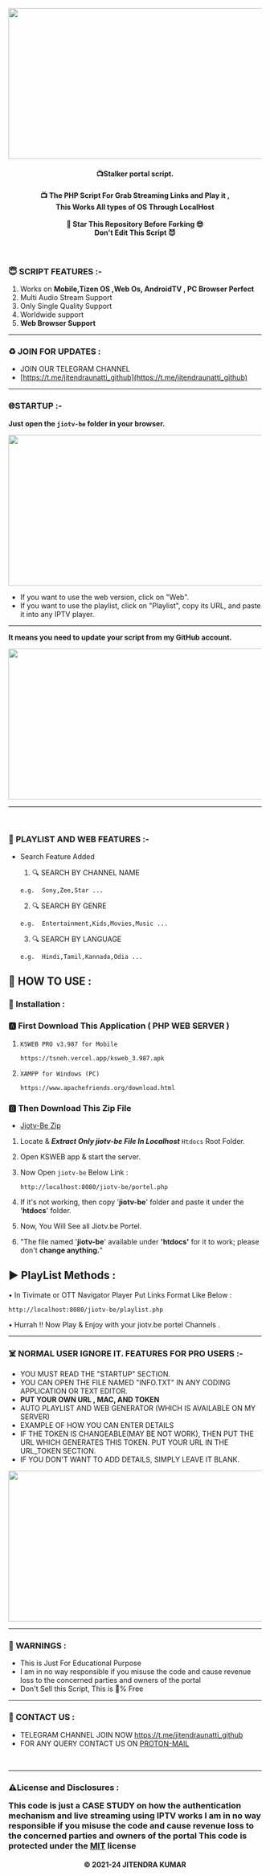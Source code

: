 



<p  align='center'><img  src="https://i.ibb.co/V9hxFwP/jiotv-be.png"  width="700" height="300">  </p>

<h4 align='center'>📺Stalker portal script.</h4>
<h4 align='center'>📺 The PHP Script For Grab Streaming Links and Play it ,</br> This Works All types of OS
Through LocalHost </br></br>🌟 Star This Repository Before Forking 😎</br>Don't Edit This Script
😈</h4>

</br>
<h3>😇 SCRIPT FEATURES :-</h3>

 1. Works on **Mobile,Tizen OS ,Web Os, AndroidTV , PC Browser Perfect**
2. Multi Audio Stream Support
3. Only Single Quality Support
4. Worldwide support
5. **Web Browser Support**
<hr>

<h3>♻️ JOIN FOR UPDATES :</h3>

- JOIN OUR TELEGRAM CHANNEL
- [https://t.me/jitendraunatti_github](https://t.me/jitendraunatti_github)
<hr>

<h3>🌐STARTUP :-</h3>

**Just open the `jiotv-be` folder in your browser.**
<p  align='center'><img  src="https://i.ibb.co/DQq23By/image.png"  width="700" height="300">  </p>

- If you want to use the web version, click on "Web".
- If you want to use the playlist, click on "Playlist", copy its URL, and paste it into any IPTV player.

 <hr>


**It means you need to update your script from my GitHub account.**
<p  align='center'><img  src="https://i.ibb.co/9WBrZfC/image.png"  width="700" height="300">  </p>
<hr>
<br>
<h3>💖 PLAYLIST AND WEB  FEATURES :- </h3>

- Search Feature Added</br>

  1. 🔍 SEARCH BY CHANNEL NAME

  ```
  e.g.  Sony,Zee,Star ...
  ```

  2. 🔍 SEARCH BY GENRE

  ```
  e.g.  Entertainment,Kids,Movies,Music ...
  ```

  3. 🔍 SEARCH BY LANGUAGE

  ```
  e.g.  Hindi,Tamil,Kannada,Odia ...
  ```



<h2>🍁 HOW TO USE : </h2>

### 🔐 Installation :

### 🅰️ First Download This Application ( PHP WEB SERVER )

1. `KSWEB PRO v3.987 for Mobile`

   ```
   https://tsneh.vercel.app/ksweb_3.987.apk
   ```

2. `XAMPP for Windows (PC)`

   ```
   https://www.apachefriends.org/download.html
   ```

### 🅱️ Then Download This Zip File

- [Jiotv-Be Zip](https://github.com/Jitendraunatti/jiotv-be/raw/main/jiotv-be.zip) </br>

1. Locate & ***Extract Only jiotv-be File  In Localhost*** `Htdocs` Root Folder. </br>
2. Open KSWEB app & start the server. </br>
3. Now Open `jiotv-be` Below Link :

   ```
   http://localhost:8080/jiotv-be/portel.php
   ```
4. If it's not working, then copy '**jiotv-be**' folder and paste it under the '**htdocs**' folder.
5. Now, You Will See all Jiotv.be  Portel. </br>
6. "The file named '**jiotv-be**'  available under **'htdocs'** for it to work; please don't **change anything.**"

## ▶️ PlayList Methods :

• In Tivimate or OTT Navigator Player Put Links Format Like Below :

```
http://localhost:8080/jiotv-be/playlist.php
```

• Hurrah !! Now Play & Enjoy with your jiotv.be  portel Channels .

<!--

* Licensed under MIT (https://github.com/Jitendraunatti/jiotv-be/blob/main/LICENSE)
* Created By : jitendra kumar
-->
<hr>

<h3>☠️ NORMAL USER IGNORE IT. FEATURES FOR PRO USERS :-</h3>

- YOU MUST READ THE "STARTUP" SECTION.
- YOU CAN OPEN THE FILE NAMED "INFO.TXT" IN ANY CODING APPLICATION OR TEXT EDITOR.
- **PUT YOUR OWN URL , MAC, AND TOKEN**
-  AUTO PLAYLIST AND WEB GENERATOR (WHICH IS AVAILABLE ON MY SERVER)
-  EXAMPLE OF HOW YOU CAN ENTER DETAILS
- IF THE TOKEN IS CHANGEABLE(MAY BE NOT WORK), THEN PUT THE URL WHICH GENERATES THIS     TOKEN. PUT YOUR URL IN THE URL_TOKEN SECTION.
- IF YOU DON'T WANT TO ADD DETAILS, SIMPLY LEAVE IT BLANK.



<p  align='center'><img  src="https://i.ibb.co/S0vBn16/image.png"  width="700" height="300">  </p>
<hr>

<h3>🚸 WARNINGS :</h3>

- This is Just For Educational Purpose
- I am in no way responsible if you misuse the code and cause revenue loss to the concerned parties and owners of the portal
- Don't Sell this Script, This is 💯% Free
<hr>

<h3>🤗 CONTACT US : </h3>

- TELEGRAM CHANNEL  JOIN NOW https://t.me/jitendraunatti_github
- FOR ANY QUERY CONTACT US ON [PROTON-MAIL](mailto:jitendraunatti@pm.me)

</br>
<hr>

<h3> ⚠️License and Disclosures : </hr>

This code is just a CASE STUDY on how the authentication mechanism and live streaming using IPTV works I am in no way responsible if you misuse the code and cause revenue loss to the concerned parties and owners of the portal
This code is protected under the [MIT](https://github.com/Jitendraunatti/jiotv-be/blob/main/LICENSE) license


<h4 align='center'>© 2021-24 JITENDRA KUMAR</h4>

<!-- DO NOT REMOVE THIS CREDIT -->
<!-- © 2021-24 jitendra kumar -->
